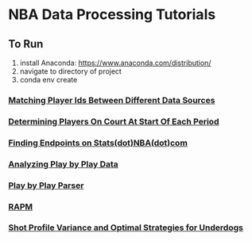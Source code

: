 # NBA Data Processing Tutorials

## To Run
1. install Anaconda: https://www.anaconda.com/distribution/
2. navigate to directory of project
3. conda env create


### [Matching Player Ids Between Different Data Sources](deduplicating_sources/)


### [Determining Players On Court At Start Of Each Period](players_on_court/)


### [Finding Endpoints on Stats(dot)NBA(dot)com](finding_endpoints/)


### [Analyzing Play by Play Data](analyze_play_by_play/)


### [Play by Play Parser](play_by_play_parser/)


### [RAPM](rapm/)

### [Shot Profile Variance and Optimal Strategies for Underdogs](shot_profile_variance/)


